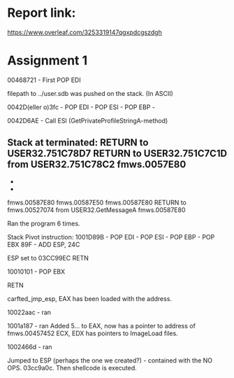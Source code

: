# Report link:
https://www.overleaf.com/3253319147qgxpdcgszdgh

# Assignment 1
00468721 - First POP EDI

filepath to ../user.sdb was pushed on the stack. (In ASCII)

0042D(eller o)3fc - POP EDI
         - POP ESI
         - POP EBP
          - 

0042D6AE - Call ESI (GetPrivateProfileStringA-method)

Stack at terminated: 
RETURN to USER32.751C78D7
RETURN to USER32.751C7C1D from USER32.751C78C2
fmws.0057E80
-
-
-
fmws.00587E80
fmws.00587E50
fmws.00587E80
RETURN to fmws.00527074 from USER32.GetMessageA
fmws.00587E80


Ran the program 6 times.

Stack Pivot instruction:
1001D89B - POP EDI
         - POP ESI
         - POP EBP
         - POP EBX
     89F - ADD ESP, 24C

ESP set to 03CC99EC
RETN

10010101 - POP EBX

RETN

carfted_jmp_esp, EAX has been loaded with the address. 

10022aac - ran

1001a187 - ran
Added 5... to EAX, now has a pointer to address of fmws.00457452
ECX, EDX has pointers to ImageLoad files. 

1002466d - ran

Jumped to ESP (perhaps the one we created?) - contained with the NO OPS. 03cc9a0c. Then shellcode is executed.   